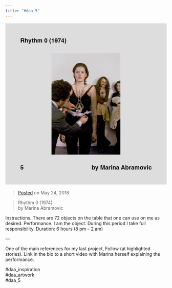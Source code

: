 ```yaml
---
title: "#daa_5"
---
```

![](../assets/201805242334.jpg)

>[Posted](202106221357) on May 24, 2018

>Rhythm 0 (1974)  
>by Marina Abramovic

Instructions. There are 72 objects on the table that one can use on me as desired. Performance. I am the object. During this period I take full responsibility. Duration: 6 hours (8 pm – 2 am)

—

One of the main references for my last project, Follow (at highlighted stories). Link in the bio to a short video with Marina herself explaining the performance.

#daa_inspiration  
#daa_artwork  
#daa_5